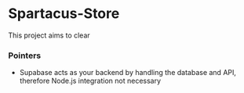 # Spartacus-Store

This project aims to clear



























### Pointers
- Supabase acts as your backend by handling the database and API, therefore Node.js integration not necessary